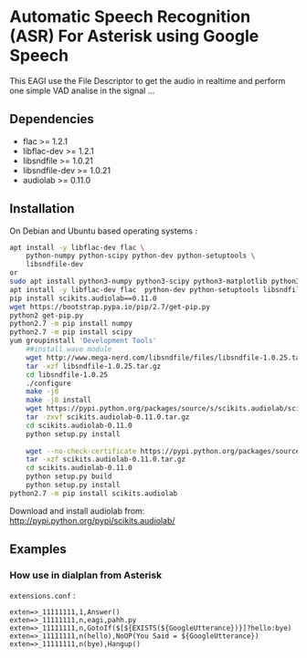 # Automatic Speech Recognition (ASR) For Asterisk using Google Speech

This EAGI use the File Descriptor to get the audio in realtime and perform one simple VAD analise in the signal ... 

## Dependencies

- flac >= 1.2.1
- libflac-dev >= 1.2.1
- libsndfile >= 1.0.21
- libsndfile-dev >= 1.0.21
- audiolab >= 0.11.0

## Installation

On Debian and Ubuntu based operating systems :

```sh
apt install -y libflac-dev flac \
    python-numpy python-scipy python-dev python-setuptools \
    libsndfile-dev
or 
sudo apt install python3-numpy python3-scipy python3-matplotlib python3-pandas python3-sympy python3-nose
apt install -y libflac-dev flac  python-dev python-setuptools libsndfile-dev
pip install scikits.audiolab==0.11.0
wget https://bootstrap.pypa.io/pip/2.7/get-pip.py
python2 get-pip.py
python2.7 -m pip install numpy
python2.7 -m pip install scipy
yum groupinstall 'Development Tools'
    ##install wave module
    wget http://www.mega-nerd.com/libsndfile/files/libsndfile-1.0.25.tar.gz
    tar -xzf libsndfile-1.0.25.tar.gz
    cd libsndfile-1.0.25
    ./configure
    make -j8
    make -j8 install
    wget https://pypi.python.org/packages/source/s/scikits.audiolab/scikits.audiolab-0.11.0.tar.gz      
    tar -zxvf scikits.audiolab-0.11.0.tar.gz
    cd scikits.audiolab-0.11.0
    python setup.py install
   
    wget --no-check-certificate https://pypi.python.org/packages/source/s/scikits.audiolab/scikits.audiolab-0.11.0.tar.gz#md5=f93f17211c7763d8631e0d10f37471b0
    tar -xzf scikits.audiolab-0.11.0.tar.gz
    cd scikits.audiolab-0.11.0
    python setup.py build
    python setup.py install
python2.7 -m pip install scikits.audiolab
```


Download and install audiolab from: http://pypi.python.org/pypi/scikits.audiolab/

## Examples

### How use in dialplan from Asterisk

`extensions.conf` :

```asterisk
exten=>_11111111,1,Answer()
exten=>_11111111,n,eagi,pahh.py
exten=>_11111111,n,GotoIf($[${EXISTS(${GoogleUtterance})}]?hello:bye)
exten=>_11111111,n(hello),NoOP(You Said = ${GoogleUtterance})
exten=>_11111111,n(bye),Hangup()
```
